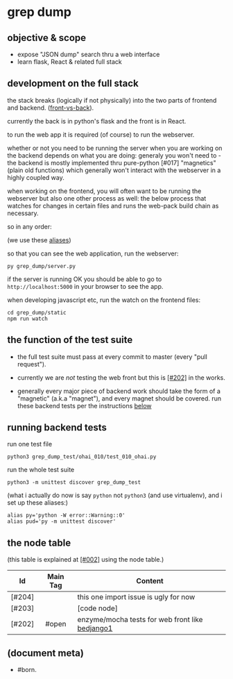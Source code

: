 # grep dump

## objective & scope

  - expose "JSON dump" search thru a web interface
  - learn flask, React & related full stack




## development on the full stack

the stack breaks (logically if not physically) into the two parts of
frontend and backend. ([front-vs-back]).

currently the back is in python's flask and the front is in React.

to run the web app it is required (of course) to run the webserver.

whether or not you need to be running the server when you are working
on the backend depends on what you are doing: generaly you won't need
to - the backend is mostly implemented thru pure-python [#017]
"magnetics" (plain old functions) which generally won't interact
with the webserver in a highly coupled way.

when working on the frontend, you will often want to be running the
webserver but also one other process as well: the below process that
watches for changes in certain files and runs the web-pack build chain
as necessary.

so in any order:

(we use these [aliases](#aliases))

so that you can see the web application, run the webserver:

    py grep_dump/server.py

if the server is running OK you should be able to go to
`http://localhost:5000` in your browser to see the app.

when developing javascript etc, run the watch on the frontend files:

    cd grep_dump/static
    npm run watch

[front-vs-back]: https://twitter.com/PainPoint/status/966749439963508736




## the function of the test suite

  - the full test suite must pass at every commit to master (every "pull request").

  - currently we are *not* testing the web front but this is [\[#202\]](#202) in the works.

  - generally every major piece of backend work should take the form of
    a "magnetic" (a.k.a "magnet"), and every magnet should be covered.
    run these backend tests per the instructions [below](#running-backend-tests)




## <a name='running-backend-tests'></a>running backend tests


run one test file

    python3 grep_dump_test/ohai_010/test_010_ohai.py


run the whole test suite

    python3 -m unittest discover grep_dump_test


(what i actually do now is say `python` not `python3` (and use
virtualenv), and i set up these <a name='aliases'>aliases</a>:)

    alias py='python -W error::Warning::0'
    alias pud='py -m unittest discover'




## <a name="node-table"></a>the node table

(this table is explained at [\[#002\]] using the node table.)

| Id                        | Main Tag | Content
|---------------------------|:-----:|-
|                [#204]     |       | this one import issue is ugly for now
|                [#203]     |       | [code node]
|<a name=202></a>[#202]     | #open | enzyme/mocha tests for web front like [bedjango1]



[\[#002\]]: ../README.md#002
[bedjango1]: http://www.bedjango.com/blog/how-to-build-web-app-react-redux-and-flask/




## (document meta)

  - #born.
